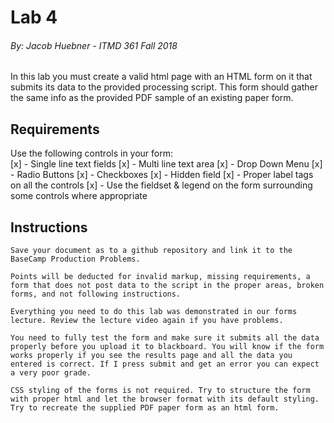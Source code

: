 # Lab 4
###### By: Jacob Huebner - ITMD 361 Fall 2018 

In this lab you must create a valid html page with an HTML form on it that submits its data to the provided processing script. This form should gather the same info as the provided PDF sample of an existing paper form.

## Requirements

Use the following controls in your form:  
[x] - Single line text fields
[x] - Multi line text area
[x] - Drop Down Menu
[x] - Radio Buttons
[x] - Checkboxes
[x] - Hidden field
[x] - Proper label tags on all the controls
[x] - Use the fieldset & legend on the form surrounding some controls where appropriate

## Instructions
```
Save your document as to a github repository and link it to the BaseCamp Production Problems. 
 
Points will be deducted for invalid markup, missing requirements, a form that does not post data to the script in the proper areas, broken forms, and not following instructions. 
 
Everything you need to do this lab was demonstrated in our forms lecture. Review the lecture video again if you have problems. 
 
You need to fully test the form and make sure it submits all the data properly before you upload it to blackboard. You will know if the form works properly if you see the results page and all the data you entered is correct. If I press submit and get an error you can expect a very poor grade. 
 
CSS styling of the forms is not required. Try to structure the form with proper html and let the browser format with its default styling. Try to recreate the supplied PDF paper form as an html form.

```

